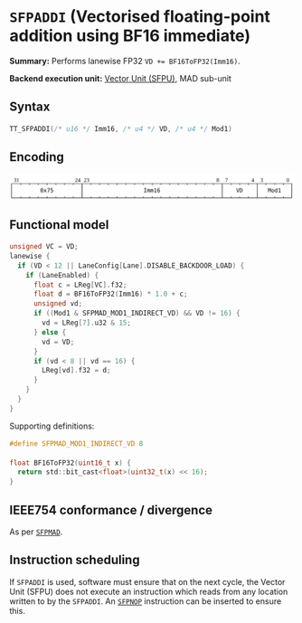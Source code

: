 # `SFPADDI` (Vectorised floating-point addition using BF16 immediate)

**Summary:** Performs lanewise FP32 `VD += BF16ToFP32(Imm16)`.

**Backend execution unit:** [Vector Unit (SFPU)](VectorUnit.md), MAD sub-unit

## Syntax

```c
TT_SFPADDI(/* u16 */ Imm16, /* u4 */ VD, /* u4 */ Mod1)
```

## Encoding

![](../../../Diagrams/Out/Bits32_SFPADDI.svg)

## Functional model

```c
unsigned VC = VD;
lanewise {
  if (VD < 12 || LaneConfig[Lane].DISABLE_BACKDOOR_LOAD) {
    if (LaneEnabled) {
      float c = LReg[VC].f32;
      float d = BF16ToFP32(Imm16) * 1.0 + c;
      unsigned vd;
      if ((Mod1 & SFPMAD_MOD1_INDIRECT_VD) && VD != 16) {
        vd = LReg[7].u32 & 15;
      } else {
        vd = VD;
      }
      if (vd < 8 || vd == 16) {
        LReg[vd].f32 = d;
      }
    }
  }
}
```

Supporting definitions:

```c
#define SFPMAD_MOD1_INDIRECT_VD 8

float BF16ToFP32(uint16_t x) {
  return std::bit_cast<float>(uint32_t(x) << 16);
}
```

## IEEE754 conformance / divergence

As per [`SFPMAD`](SFPMAD.md#ieee754-conformance--divergence).

## Instruction scheduling

If `SFPADDI` is used, software must ensure that on the next cycle, the Vector Unit (SFPU) does not execute an instruction which reads from any location written to by the `SFPADDI`. An [`SFPNOP`](SFPNOP.md) instruction can be inserted to ensure this.
